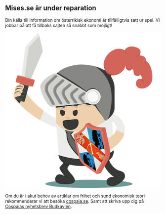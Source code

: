 <main>

<article>

# Mises.se är under reparation

Din källa till information om österrikisk ekonomi är tillfälligtvis satt ur spel. Vi jobbar på att få tillbaks sajten så snabbt som möjligt!

![](images/DavidShield-600x600.png)

Om du är i akut behov av artiklar om frihet och sund ekonomisk teori rekommenderar vi att besöka [cospaia.se](https://cosapaia.se). Samt att skriva upp dig på [Cospaias nyhetsbrev Budkavlen](https://buttondown.email/cospaia).

</article>

<link rel="stylesheet" href="styles/new.css">
<link rel="icon" 
      type="image/png" 
      href="images/mises-shield-128x128.png">

</main>